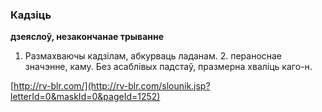 ### Кадзіць
**дзеяслоў, незакончанае трыванне**

1. Размахваючы кадзілам, абкурваць ладанам. 2. пераноснае значэнне, каму. Без асаблівых падстаў, празмерна хваліць каго-н.

<a rel="author">[http://rv-blr.com/](http://rv-blr.com/slounik.jsp?letterId=0&maskId=0&pageId=1252)</a>
